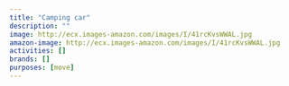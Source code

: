 ```yaml
---
title: "Camping car"
description: ""
image: http://ecx.images-amazon.com/images/I/41rcKvsWWAL.jpg
amazon-image: http://ecx.images-amazon.com/images/I/41rcKvsWWAL.jpg
activities: []
brands: []
purposes: [move]
---
```

